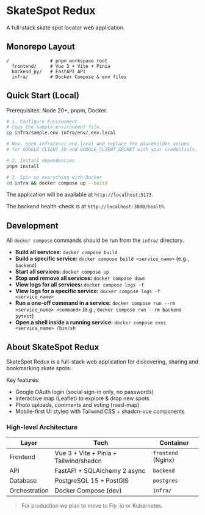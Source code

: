 # SkateSpot Redux

A full-stack skate spot locator web application.

## Monorepo Layout

```
/               # pnpm workspace root
  frontend/     # Vue 3 + Vite + Pinia
  backend_py/   # FastAPI API
  infra/        # Docker Compose & env files
```

## Quick Start (Local)

Prerequisites: Node 20+, pnpm, Docker.

```bash
# 1. Configure Environment
# Copy the sample environment file.
cp infra/sample.env infra/env/.env.local

# Now, open infra/env/.env.local and replace the placeholder values
# for GOOGLE_CLIENT_ID and GOOGLE_CLIENT_SECRET with your credentials.

# 2. Install dependencies
pnpm install

# 3. Spin up everything with Docker
cd infra && docker compose up --build
```

The application will be available at `http://localhost:5173`.

The backend health-check is at `http://localhost:3000/health`.

## Development

All `docker compose` commands should be run from the `infra/` directory.

- **Build all services:** `docker compose build`
- **Build a specific service:** `docker compose build <service_name>` (e.g., `backend`)
- **Start all services:** `docker compose up`
- **Stop and remove all services:** `docker compose down`
- **View logs for all services:** `docker compose logs -f`
- **View logs for a specific service:** `docker compose logs -f <service_name>`
- **Run a one-off command in a service:** `docker compose run --rm <service_name> <command>` (e.g., `docker compose run --rm backend pytest`)
- **Open a shell inside a running service:** `docker compose exec <service_name> /bin/sh`

## About SkateSpot Redux

SkateSpot Redux is a full-stack web application for discovering, sharing and bookmarking skate spots.

Key features:

- Google OAuth login (social sign-in only, no passwords)
- Interactive map (Leaflet) to explore & drop new spots
- Photo uploads, comments and voting (road-map)
- Mobile-first UI styled with Tailwind CSS + shadcn-vue components

### High-level Architecture

| Layer         | Tech                                   | Container          |
| ------------- | -------------------------------------- | ------------------ |
| Frontend      | Vue 3 + Vite + Pinia + Tailwind/shadcn | `frontend` (Nginx) |
| API           | FastAPI + SQLAlchemy 2 async           | `backend`          |
| Database      | PostgreSQL 15 + PostGIS                | `postgres`         |
| Orchestration | Docker Compose (dev)                   | `infra/`           |

> For production we plan to move to Fly .io or Kubernetes.
